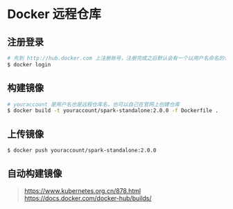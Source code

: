 # Docker 远程仓库

## 注册登录

```bash
# 先到 http://hub.docker.com 上注册账号，注册完成之后默认会有一个以用户名命名的仓库
$ docker login
```

## 构建镜像

```bash
# youraccount 是用户名也是远程仓库名，也可以自己在官网上创建仓库
$ docker build -t youraccount/spark-standalone:2.0.0 -f Dockerfile .
```

## 上传镜像

```bash
$ docker push youraccount/spark-standalone:2.0.0
```

## 自动构建镜像

> https://www.kubernetes.org.cn/878.html
> https://docs.docker.com/docker-hub/builds/
